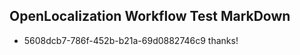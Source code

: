 ## OpenLocalization Workflow Test MarkDown
* 5608dcb7-786f-452b-b21a-69d0882746c9 thanks!

<!--HONumber=Jul16_HO2-->


